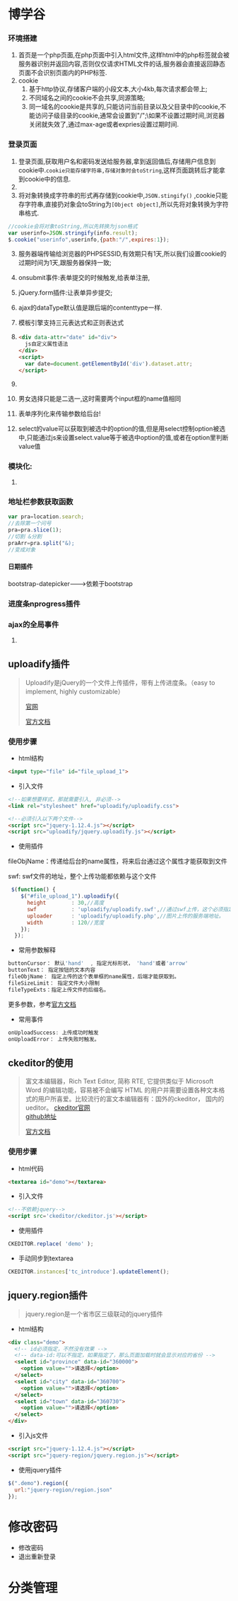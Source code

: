 # 博学谷

### 环境搭建

1. 首页是一个php页面,在php页面中引入html文件,这样html中的php标签就会被服务器识别并返回内容,否则仅仅请求HTML文件的话,服务器会直接返回静态页面不会识别页面内的PHP标签.
2. cookie
   1. 基于http协议,存储客户端的小段文本,大小4kb,每次请求都会带上;
   2. 不同域名之间的cookie不会共享,同源策略;
   3. 同一域名的cookie是共享的,只能访问当前目录以及父目录中的cookie,不能访问子级目录的cookie,通常会设置到"/";\如果不设置过期时间,浏览器关闭就失效了,通过max-age或者expries设置过期时间.

### 登录页面

1. 登录页面,获取用户名和密码发送给服务器,拿到返回值后,存储用户信息到cookie中.`cookie只能存储字符串,存储对象时会toString`,这样页面跳转后才能拿到cookie中的信息.
2. ​
3. 将对象转换成字符串的形式再存储到cookie中,`JSON.stingify()` ,cookie只能存字符串,直接扔对象会toString为`[Object object]`,所以先将对象转换为字符串格式.

```javascript
//cookie会将对象toString,所以先转换为json格式
var userinfo=JSON.stringify(info.result);
$.cookie("userinfo",userinfo,{path:"/",expires:1});
```

3. 服务器端传输给浏览器的PHPSESSID,有效期只有1天,所以我们设置cookie的过期时间为1天,跟服务器保持一致;

4. onsubmit事件:表单提交的时候触发,给表单注册,

5. jQuery.form插件:让表单异步提交;

6. ajax的dataType默认值是跟后端的contenttype一样.

7. 模板引擎支持三元表达式和正则表达式

8. ```html
   <div data-attr="date" id="div">
     js自定义属性语法
   </div>
   <script>
     var date=document.getElementById('div').dataset.attr;
   </script>
   ```

9. ```js

   ```

10. 男女选择只能是二选一,这时需要两个input框的name值相同

11. 表单序列化来传输参数给后台!

12. select的value可以获取到被选中的option的值,但是用select控制option被选中,只能通过js来设置select.value等于被选中option的值,或者在option里判断value值

### 模块化:

1. ​




### 地址栏参数获取函数

```javascript
var pra=location.search;
//去除第一个问号
pra=pra.slice(1);
//切割 &分割
praArr=pra.split("&);
//变成对象

```

#### 日期插件

bootstrap-datepicker--->依赖于bootstrap

### 进度条nprogress插件



### ajax的全局事件

1. ​



## uploadify插件

> Uploadify是jQuery的一个文件上传插件，带有上传进度条。（easy to implement, highly customizable）
>
> [官网](http://www.uploadify.com/)
>
> [官方文档](https://docs.ckeditor.com/#!/guide/dev_installation)

### 使用步骤

- html结构

```html
<input type="file" id="file_upload_1">
```

- 引入文件

```html
<!--如果想要样式，那就需要引入, 非必须-->
<link rel="stylesheet" href="uploadify/uploadify.css">

<!--必须引入以下两个文件-->
<script src="jquery-1.12.4.js"></script>
<script src="uploadify/jquery.uploadify.js"></script>
```

- 使用插件

fileObjName：传递给后台的name属性，将来后台通过这个属性才能获取到文件

swf: swf文件的地址，整个上传功能都依赖与这个文件





```javascript
 $(function() {
    $("#file_upload_1").uploadify({
      height        : 30,//高度
      swf           : 'uploadify/uploadify.swf',//通过swf上传，这个必须指定
      uploader      : 'uploadify/uploadify.php',//图片上传的服务端地址。
      width         : 120//宽度
    });
  });
```

- 常用参数解释

```javascript
buttonCursor： 默认'hand'  , 指定光标形状， 'hand'或者'arrow'
buttonText： 指定按钮的文本内容
fileObjName： 指定上传的这个表单框的name属性，后端才能获取到。
fileSizeLimit： 指定文件大小限制
fileTypeExts：指定上传文件的后缀名。
```

更多参数，参考[官方文档](http://www.uploadify.com/documentation/)

- 常用事件

```javascript
onUploadSuccess: 上传成功时触发
onUploadError： 上传失败时触发。
```







## ckeditor的使用

> 富文本编辑器，Rich Text Editor, 简称 RTE, 它提供类似于 Microsoft Word 的编辑功能，容易被不会编写 HTML 的用户并需要设置各种文本格式的用户所喜爱。比较流行的富文本编辑器有：国外的ckeditor， 国内的ueditor。
> [ckeditor官网](https://ckeditor.com/)   
> [github地址](https://github.com/galetahub/ckeditor/)
>
> [官方文档](https://docs.ckeditor.com/#!/guide)

### 使用步骤

- html代码

```html
<textarea id="demo"></textarea>
```

- 引入文件

```html
<!--不依赖jquery-->
<script src='ckeditor/ckeditor.js'></script>
```

- 使用插件

```javascript
CKEDITOR.replace( 'demo' );
```

+ 手动同步到textarea

```javascript
CKEDITOR.instances['tc_introduce'].updateElement();
```



## jquery.region插件

> jquery.region是一个省市区三级联动的jquery插件

- html结构

```html
<div class="demo">
  <!-- id必须指定，不然没有效果 -->
  <!-- data-id:可以不指定，如果指定了，那么页面加载时就会显示对应的省份 -->
  <select id="province" data-id="360000">
    <option value="">请选择</option>
  </select>
  <select id="city" data-id="360700">
    <option value="">请选择</option>
  </select>
  <select id="town" data-id="360730">
    <option value="">请选择</option>
  </select>
</div>
```

- 引入js文件

```html
<script src="jquery-1.12.4.js"></script>
<script src="jquery-region/jquery.region.js"></script>
```

- 使用jquery插件

```javascript
$(".demo").region({
  url:"jquery-region/region.json"
});
```

# 修改密码

- 修改密码
- 退出重新登录

# 分类管理



